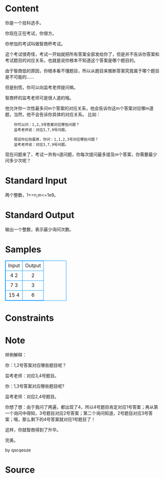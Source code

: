 
# Content

你是一个挂科选手。

你现在正在考试，你很方。

你参加的考试叫做智商杯考试。

这个考试很奇怪，考试一开始就把所有答案全部发给你了，但是并不告诉你答案和考试题目的对应关系，也就是说你根本不知道这个答案是哪个题目的。

由于智商低的原因，你根本看不懂题目，所以从题目来推断答案究竟属于哪个题目是不可能的……

但是别慌，你可以向监考老师提问嘛。

智商杯的监考老师可是很人道的哦。

他允许你一次性最多问m个答案的对应关系，他会告诉你这m个答案对应哪m道题，当然，他不会告诉你具体的对应关系。
比如：
		
        你可以问：1,2,3号答案对应哪些问题？
		监考老师说：对应3,7,9号问题。

		假设你比较蛋疼，你问：1,1,2,3号对应哪些问题？
		监考老师说：对应3,7,9号问题。

现在问题来了，考试一共有n道问题，你每次提问最多提及m个答案，你需要最少问多少次呢？

# Standard Input

两个整数，1<=n,m<=1e9。

# Standard Output

输出一个整数，表示最少询问次数。

# Samples

<style>
        table,table tr th, table tr td { border:1px solid #0094ff; }
        table { width: 200px; min-height: 25px; line-height: 25px; text-align: center; border-collapse: collapse;}   
    </style>
<table>
	<tr>
		<td>Input</td>
		<td>Output</td>
	</tr>
<tr><td>4 2</td><td>2</td></tr><tr><td>7 3</td><td>3</td></tr><tr><td>15 4</td><td>6</td></tr></table>


# Constraints



# Note

样例解释：

你：1,2号答案对应哪些题目呢？

监考老师：对应3,4号题目。

你：1,3号答案对应哪些题目呢?

监考老师：对应2,4号题目。

你想了想：由于我问了两遍，都出现了4，所以4号题目肯定对应1号答案；再从第一个询问中得知，3号题目对应2号答案；第二个询问知道，2号题目对应3号答案；哦，那么剩下的4号答案就对应1号题目了！

这样，你就智商得到了升华。

完美。

by qscqesze

# Source


